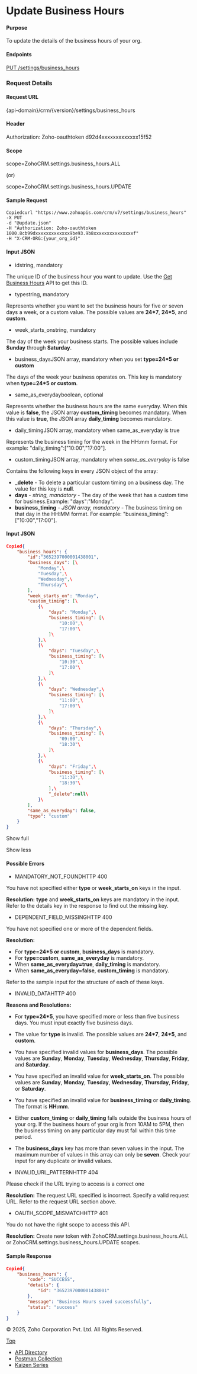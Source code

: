 
# Update Business Hours

#### Purpose

To update the details of the business hours of your org.

#### Endpoints

[PUT /settings/business\_hours](https://www.zoho.com/crm/developer/docs/api/v7/update-business-hours.html)

### Request Details

#### Request URL

{api-domain}/crm/{version}/settings/business\_hours

#### Header

Authorization: Zoho-oauthtoken d92d4xxxxxxxxxxxxx15f52

#### Scope

scope=ZohoCRM.settings.business\_hours.ALL

(or)

scope=ZohoCRM.settings.business\_hours.UPDATE

#### Sample Request

``` curl
Copiedcurl "https://www.zohoapis.com/crm/v7/settings/business_hours"
-X PUT
-d "@update.json"
-H "Authorization: Zoho-oauthtoken 1000.8cb99dxxxxxxxxxxxxx9be93.9b8xxxxxxxxxxxxxxxf"
-H "X-CRM-ORG:{your_org_id}"
```

#### Input JSON

- idstring, mandatory



The unique ID of the business hour you want to update. Use the [Get Business Hours](https://www.zoho.com/crm/developer/docs/api/v7/get-business-hours.html) API to get this ID.

- typestring, mandatory



Represents whether you want to set the business hours for five or seven days a week, or a custom value. The possible values are **24\*7**, **24\*5**, and **custom**.

- week\_starts\_onstring, mandatory



The day of the week your business starts. The possible values include **Sunday** through **Saturday**.

- business\_daysJSON array, mandatory when you set **type=24\*5 or custom**



The days of the week your business operates on. This key is mandatory when **type=24\*5 or custom**.

- same\_as\_everydayboolean, optional



Represents whether the business hours are the same everyday. When this value is **false**, the JSON array **custom\_timing** becomes mandatory. When this value is **true**, the JSON array **daily\_timing** becomes mandatory.

- daily\_timingJSON array, mandatory when same\_as\_everyday is true



Represents the business timing for the week in the HH:mm format. For example: "daily\_timing":\["10:00","17:00"\].

- custom\_timingJSON array, mandatory when _same\_as\_everyday_ is false



Contains the following keys in every JSON object of the array:



- **\_delete** \- To delete a particular custom timing on a business day. The value for this key is **null**.
- **days** \- _string, mandatory_ \- The day of the week that has a custom time for business.Example: "days":"Monday".
- **business\_timing** \- _JSON array, mandatory_ \- The business timing on that day in the HH:MM format. For example: "business\_timing":\["10:00","17:00"\].

#### Input JSON

``` json
Copied{
    "business_hours": {
        "id":"3652397000001438001",
        "business_days": [\
            "Monday",\
            "Tuesday",\
            "Wednesday",\
            "Thursday"\
        ],
        "week_starts_on": "Monday",
        "custom_timing": [\
            {\
                "days": "Monday",\
                "business_timing": [\
                    "10:00",\
                    "17:00"\
                ]\
            },\
            {\
                "days": "Tuesday",\
                "business_timing": [\
                    "10:30",\
                    "17:00"\
                ]\
            },\
            {\
                "days": "Wednesday",\
                "business_timing": [\
                    "11:00",\
                    "17:00"\
                ]\
            },\
            {\
                "days": "Thursday",\
                "business_timing": [\
                    "09:00",\
                    "18:30"\
                ]\
            },\
            {\
                "days": "Friday",\
                "business_timing": [\
                    "11:30",\
                    "18:30"\
                ],\
                "_delete":null\
            }\
        ],
        "same_as_everyday": false,
        "type": "custom"
    }
}
```

Show full

Show less

#### Possible Errors

- MANDATORY\_NOT\_FOUNDHTTP 400



You have not specified either **type** or **week\_starts\_on** keys in the input.

**Resolution:** **type** and **week\_starts\_on** keys are mandatory in the input. Refer to the details key in the response to find out the missing key.

- DEPENDENT\_FIELD\_MISSINGHTTP 400



You have not specified one or more of the dependent fields.

**Resolution:**



- For **type=24\*5 or custom**, **business\_days** is mandatory.
- For **type=custom**, **same\_as\_everyday** is mandatory.
- When **same\_as\_everyday=true**, **daily\_timing** is mandatory.
- When **same\_as\_everyday=false**, **custom\_timing** is mandatory.

Refer to the sample input for the structure of each of these keys.

- INVALID\_DATAHTTP 400



**Reasons and Resolutions:**



- For **type=24\*5**, you have specified more or less than five business days. You must input exactly five business days.
- The value for **type** is invalid. The possible values are **24\*7**, **24\*5**, and **custom**.
- You have specified invalid values for **business\_days**. The possible values are **Sunday**, **Monday**, **Tuesday**, **Wednesday**, **Thursday**, **Friday**, and **Saturday**.
- You have specified an invalid value for **week\_starts\_on**. The possible values are **Sunday**, **Monday**, **Tuesday**, **Wednesday**, **Thursday**, **Friday**, or **Saturday**.
- You have specified an invalid value for **business\_timing** or **daily\_timing**. The format is **HH:mm**.
- Either **custom\_timing** or **daily\_timing** falls outside the business hours of your org. If the business hours of your org is from 10AM to 5PM, then the business timing on any particular day must fall within this time period.
- The **business\_days** key has more than seven values in the input. The maximum number of values in this array can only be **seven**. Check your input for any duplicate or invalid values.

- INVALID\_URL\_PATTERNHTTP 404



Please check if the URL trying to access is a correct one

**Resolution:** The request URL specified is incorrect. Specify a valid request URL. Refer to the request URL section above.

- OAUTH\_SCOPE\_MISMATCHHTTP 401



You do not have the right scope to access this API.

**Resolution:** Create new token with ZohoCRM.settings.business\_hours.ALL or ZohoCRM.settings.business\_hours.UPDATE scopes.


#### Sample Response

``` json
Copied{
    "business_hours": {
        "code": "SUCCESS",
        "details": {
            "id": "3652397000001438001"
        },
        "message": "Business Hours saved successfully",
        "status": "success"
    }
}
```

© 2025, Zoho Corporation Pvt. Ltd. All Rights Reserved.

[Top](https://www.zoho.com/crm/developer/docs/api/v7/update-business-hours.html#top)

- [API Directory](https://www.zoho.com/crm/developer/docs/api-directory.html?source_from=qlink_)
- [Postman Collection](https://www.postman.com/zohocrmdevelopers/workspace/zoho-crm-developers/overview?source_from=qlink_)
- [Kaizen Series](https://www.zoho.com/crm/developer/docs/kaizen-series-directory.html?source_from=qlink_)